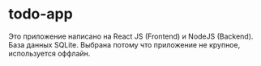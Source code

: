 # todo-app

Это приложение написано на React JS (Frontend) и NodeJS (Backend).
База данных SQLite. Выбрана потому что приложение не крупное, используется оффлайн.
